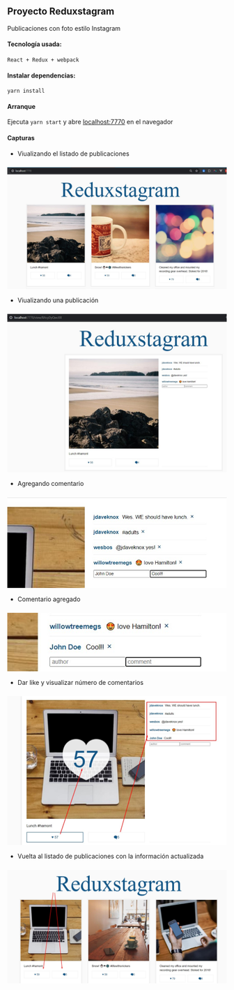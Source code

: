 ## Proyecto Reduxstagram

Publicaciones con foto estilo Instagram

#### Tecnología usada:
```
React + Redux + webpack
```
#### Instalar dependencias:
```
yarn install
```

#### Arranque
Ejecuta `yarn start` y abre <localhost:7770> en el navegador
#### Capturas
- Viualizando el listado de publicaciones

#####
![Todo list 1](Screenshot_1.jpg)

- Viualizando una publicación
#####
![Todo list 1](Screenshot_2.jpg)

- Agregando comentario
#####
![Todo list 1](Screenshot_3.jpg)

- Comentario agregado
#####
![Todo list 1](Screenshot_4.jpg)

- Dar like y visualizar número de comentarios
#####
![Todo list 1](Screenshot_5.jpg)

- Vuelta al listado de publicaciones con la información actualizada
#####
![Todo list 1](Screenshot_6.jpg)